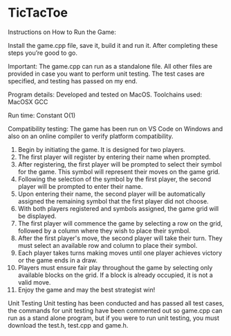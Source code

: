 # TicTacToe


Instructions on How to Run the Game:

Install the game.cpp file, save it, build it and run it. After completing these steps you’re good to go.

Important: The game.cpp can run as a standalone file. All other files are provided in case you want to perform unit testing. The test cases are specified, and testing has passed on my end.

Program details:
Developed and tested on MacOS. Toolchains used: MacOSX GCC

Run time: Constant O(1)

Compatibility testing: The game has been run on VS Code on Windows and also on an online
compiler to verify platform compatibility.

1. Begin by initiating the game. It is designed for two players.
2. The first player will register by entering their name when prompted.
3. After registering, the first player will be prompted to select their symbol for the game. This symbol will represent their moves on the game grid.
4. Following the selection of the symbol by the first player, the second player will be prompted to enter their name.
5. Upon entering their name, the second player will be automatically assigned the remaining symbol that the first player did not choose.
6. With both players registered and symbols assigned, the game grid will be displayed.
7. The first player will commence the game by selecting a row on the grid, followed by a column where they wish to place their symbol.
8. After the first player's move, the second player will take their turn. They must select an available row and column to place their symbol.
9. Each player takes turns making moves until one player achieves victory or the game ends in a draw.
10. Players must ensure fair play throughout the game by selecting only available blocks on the grid. If a block is already occupied, it is not a valid move.
11. Enjoy the game and may the best strategist win!
    
Unit Testing
Unit testing has been conducted and has passed all test cases, the commands for unit testing have been commented out so game.cpp can run as a stand alone program, but if you were to run unit testing, you must download the test.h, test.cpp and game.h.
 
